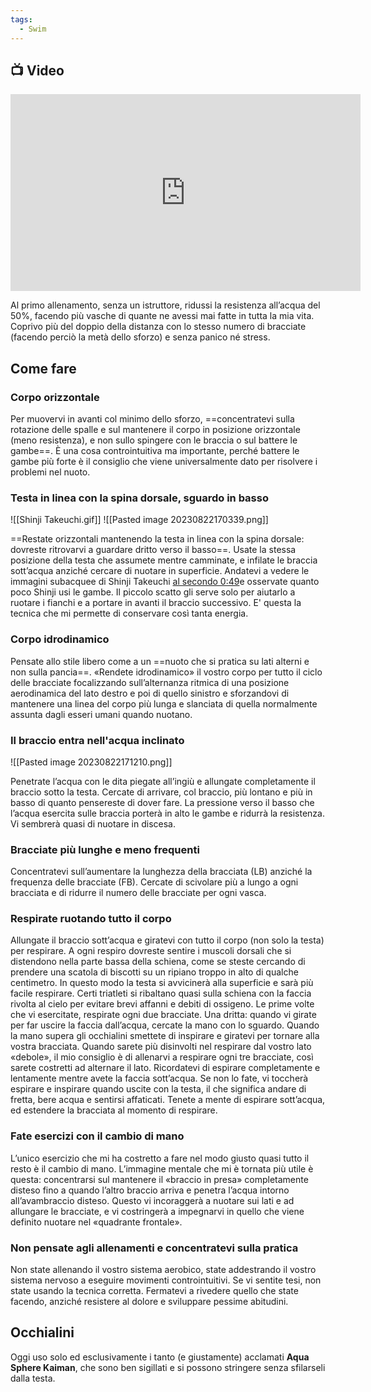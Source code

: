 ```yaml
---
tags:
  - Swim
---
```

## 📺 Video
<div class="iframe-container">
  <iframe width="560" height="315" src="https://www.youtube.com/embed/XVtxoBgTYQQ" title="YouTube video player" frameborder="0" allow="accelerometer; autoplay; clipboard-write; encrypted-media; gyroscope; picture-in-picture" allowfullscreen></iframe>
</div>

Al primo allenamento, senza un istruttore, ridussi la resistenza all’acqua del 50%, facendo più vasche di quante ne avessi mai fatte in tutta la mia vita.
Coprivo più del doppio della distanza con lo stesso numero di bracciate (facendo perciò la metà dello sforzo) e senza panico né stress. 

## Come fare

### Corpo orizzontale

Per muovervi in avanti col minimo dello sforzo, ==concentratevi sulla rotazione delle spalle e sul mantenere il corpo in posizione orizzontale (meno resistenza), e non sullo spingere con le braccia o sul battere le gambe==. È una cosa controintuitiva ma importante, perché battere le gambe più forte è il consiglio che viene universalmente dato per risolvere i problemi nel nuoto.

### Testa in linea con la spina dorsale, sguardo in basso
![[Shinji Takeuchi.gif]]
![[Pasted image 20230822170339.png]]

==Restate orizzontali mantenendo la testa in linea con la spina dorsale: dovreste ritrovarvi a guardare dritto verso il basso==.
Usate la stessa posizione della testa che assumete mentre camminate, e infilate le braccia sott’acqua anziché cercare di nuotare in superficie.
Andatevi a vedere le immagini subacquee di Shinji Takeuchi [al secondo 0:49](https://youtu.be/rJpFVvho0o4?t=49)e osservate quanto poco Shinji usi le gambe.
Il piccolo scatto gli serve solo per aiutarlo a ruotare i fianchi e a portare in avanti il braccio successivo. 
E' questa la tecnica che mi permette di conservare così tanta energia.

### Corpo idrodinamico

Pensate allo stile libero come a un ==nuoto che si pratica su lati alterni e non sulla pancia==.
«Rendete idrodinamico» il vostro corpo per tutto il ciclo delle bracciate focalizzando sull’alternanza ritmica di una posizione aerodinamica del lato destro e poi di quello sinistro e sforzandovi di mantenere una linea del corpo più lunga e slanciata di quella normalmente assunta dagli esseri umani quando nuotano.

### Il braccio entra nell'acqua inclinato

![[Pasted image 20230822171210.png]]

Penetrate l’acqua con le dita piegate all’ingiù e allungate completamente il braccio sotto la testa.
Cercate di arrivare, col braccio, più lontano e più in basso di quanto pensereste di dover fare.
La pressione verso il basso che l’acqua esercita sulle braccia porterà in alto le gambe e ridurrà la resistenza. Vi sembrerà quasi di nuotare in discesa.

### Bracciate più lunghe e meno frequenti

Concentratevi sull’aumentare la lunghezza della bracciata (LB) anziché la frequenza delle bracciate (FB). Cercate di scivolare più a lungo a ogni bracciata e di ridurre il numero delle bracciate per ogni vasca.

### Respirate ruotando tutto il corpo

Allungate il braccio sott’acqua e giratevi con tutto il corpo (non solo la testa) per respirare. 
A ogni respiro dovreste sentire i muscoli dorsali che si distendono nella parte bassa della schiena, come se steste cercando di prendere una scatola di biscotti su un ripiano troppo in alto di qualche centimetro. In questo modo la testa si avvicinerà alla superficie e sarà più facile respirare. Certi triatleti si ribaltano quasi sulla schiena con la faccia rivolta al cielo per evitare brevi affanni e debiti di ossigeno.
Le prime volte che vi esercitate, respirate ogni due bracciate.
Una dritta: quando vi girate per far uscire la faccia dall’acqua, cercate la mano con lo sguardo. Quando la mano supera gli occhialini smettete di inspirare e giratevi per tornare alla vostra bracciata.
Quando sarete più disinvolti nel respirare dal vostro lato «debole», il mio consiglio è di allenarvi a respirare ogni tre bracciate, così sarete costretti ad alternare il lato.
Ricordatevi di espirare completamente e lentamente mentre avete la faccia sott’acqua. Se non lo fate, vi toccherà espirare e inspirare quando uscite con la testa, il che significa andare di fretta, bere acqua e sentirsi affaticati.
Tenete a mente di espirare sott’acqua, ed estendere la bracciata al momento di respirare.

### Fate esercizi con il cambio di mano

L’unico esercizio che mi ha costretto a fare nel modo giusto quasi tutto il resto è il cambio di mano.
L’immagine mentale che mi è tornata più utile è questa: concentrarsi sul mantenere il «braccio in presa» completamente disteso fino a quando l’altro braccio arriva e penetra l’acqua intorno all’avambraccio disteso. Questo vi incoraggerà a nuotare sui lati e ad allungare le bracciate, e vi costringerà a impegnarvi in quello che viene definito nuotare nel «quadrante frontale».

### Non pensate agli allenamenti e concentratevi sulla pratica

Non state allenando il vostro sistema aerobico, state addestrando il vostro sistema nervoso a eseguire movimenti controintuitivi. Se vi sentite tesi, non state usando la tecnica corretta. Fermatevi a rivedere quello che state facendo, anziché resistere al dolore e sviluppare pessime abitudini.

## Occhialini

Oggi uso solo ed esclusivamente i tanto (e giustamente) acclamati **Aqua Sphere Kaiman**, che sono ben sigillati e si possono stringere senza sfilarseli dalla testa.